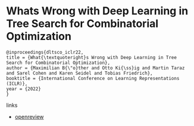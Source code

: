 # Whats Wrong with Deep Learning in Tree Search for Combinatorial Optimization

```
@inproceedings{dltsco_iclr22,
title = {What{\textquoteright}s Wrong with Deep Learning in Tree Search for Combinatorial Optimization},
author = {Maximilian B{\"o}ther and Otto Ki{\ss}ig and Martin Taraz and Sarel Cohen and Karen Seidel and Tobias Friedrich},
booktitle = {International Conference on Learning Representations (ICLR)},
year = {2022}
}
```

links
- [openreview](https://openreview.net/forum?id=mk0HzdqY7i1)
